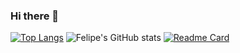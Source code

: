 ### Hi there 👋

[![Top Langs](https://github-readme-stats.vercel.app/api/top-langs/?username=andre-vg&theme=react)](https://github.com/andre-vg/caixa_registradora_ceub)
![Felipe's GitHub stats](https://github-readme-stats.vercel.app/api?username=andre-vg&show_icons=true&theme=react)
[![Readme Card](https://github-readme-stats.vercel.app/api/pin/?username=andre-vg&repo=andre-vg&show_owner&theme=react)](https://github.com/andre-vg/andre-vg)

<!--
**andre-vg/andre-vg** is a ✨ _special_ ✨ repository because its `README.md` (this file) appears on your GitHub profile.

Here are some ideas to get you started:

- 🔭 I’m currently working on ...
- 🌱 I’m currently learning ...
- 👯 I’m looking to collaborate on ...
- 🤔 I’m looking for help with ...
- 💬 Ask me about ...
- 📫 How to reach me: ...
- 😄 Pronouns: ...
- ⚡ Fun fact: ...
-->
